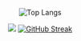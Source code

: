<div align="center">

![Top Langs](https://github-readme-stats.vercel.app/api/top-langs/?username=Hasnaaaae&langs_count=12)
</div>
<div align="center">
<img  src="https://github-readme-streak-stats.herokuapp.com?user=Hasnaaaae&theme=whatsapp-dark2&hide_border=true&border_radius=16&card_width=800"/>
  <a href="https://git.io/streak-stats"><img src="https://github-readme-streak-stats.herokuapp.com?user=Hasnaaaae&theme=blux" alt="GitHub Streak" /></a>
 
</div>
